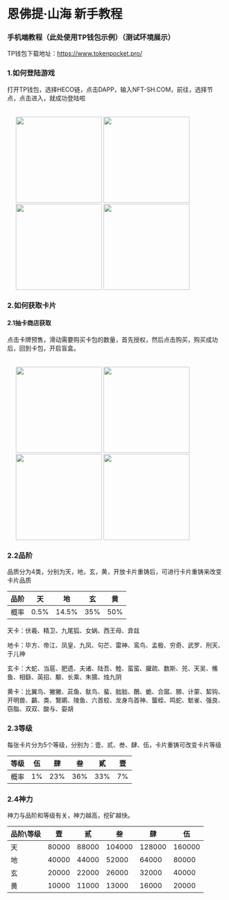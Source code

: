 # 恩佛提·山海 新手教程

### 手机端教程（此处使用TP钱包示例）（测试环境展示）

TP钱包下载地址：https://www.tokenpocket.pro/

### 1.如何登陆游戏

打开TP钱包，选择HECO链，点击DAPP，输入NFT-SH.COM，前往，选择节点，点击进入，就成功登陆啦

<div style="float:left;border:solid 1px 000;margin:20px;">
   <img src="https://docimg3.docs.qq.com/image/PuBHFL51HL6C_Pd2YdgxPQ?w=1080&h=2248" width="200" />
   <img src="https://docimg4.docs.qq.com/image/2X3SQMvQkBWYhK-Sk1-4oA?w=1080&h=2248" width="200" />
   <img src="https://docimg9.docs.qq.com/image/b1GcOzH87mIKyGc3si3bNg?w=1080&h=2248" width="200" />
   <img src="https://docimg2.docs.qq.com/image/CJqR39G9JT16ClCBYKl1NA?w=1080&h=2248" width="200" />
</div>

### 2.如何获取卡片

#### 2.1抽卡商店获取

点击卡牌预售，滑动需要购买卡包的数量，首先授权，然后点击购买，购买成功后，回到卡包，开启盲盒。

<div style="float:left;border:solid 1px 000;margin:20px;">
   <img src="https://docimg3.docs.qq.com/image/kN9qnnyfprufN_xWjT4elg?w=1080&h=2248" width="200" />
   <img src="https://docimg8.docs.qq.com/image/0kuMKTekgLy0wxSR7C4PHQ?w=1080&h=2248" width="200" />
   <img src="https://docimg1.docs.qq.com/image/W1nyxy8FfosoqC6-ya0tCQ?w=1080&h=2248" width="200" />
   <img src="https://docimg2.docs.qq.com/image/Z98lNxuxzF88lwTdmJE-QQ?w=1080&h=2248" width="200" />
</div>

### 2.2品阶
品质分为4类，分别为天，地，玄，黄，开放卡片重铸后，可进行卡片重铸来改变卡片品质

| 品阶 | 天 | 地 | 玄 | 黄 |
| ------ | ------ | ------ | ------ | ------ | 
| 概率 | 0.5% | 14.5% | 35% |	50% |

天卡：伏羲、精卫、九尾狐、女娲、西王母、弇兹

地卡：毕方、帝江、凤皇、九凤、句芒、雷神、鸾鸟、孟极、穷奇、武罗、刑天、于儿神

玄卡：大蛇、当扈、肥遗、夫诸、陆吾、鯥、蛮蛮、䑏疏、数斯、兕、天吴、鯈鱼、相繇、英招、颙、长乘、朱獳、烛九阴

黄卡：比翼鸟、獙獙、茈鱼、䲦鸟、蜚、胐胐、䴅、蛫、合寙、豲、计蒙、絜钩、开明兽、鸓、类、鵹鹕、陵鱼、六首蛟、龙身鸟首神、蠪蛭、鸣蛇、鬿雀、强良、窃脂、双双、酸与、妴胡


### 2.3等级
每张卡片分为5个等级，分别为：壹、贰、叁、肆、伍，卡片重铸可改变卡片等级

| 等级 | 伍 | 肆 | 叁 | 貳 | 壹 |
| ------ | ------ | ------ | ------ | ------ | ------ | 
| 概率 | 1% | 23% | 36% |	33% | 7% |

### 2.4神力
神力与品阶和等级有关，神力越高，挖矿越快。

| 品阶\等级 |	壹 |	贰 |	叁 |	肆 |	伍 |
| ------ | ------ | ------ | ------ | ------ | ------ | 
| 天 |	80000 |	88000 |	104000 | 128000 | 160000 |
| 地 |	40000 |	44000 |	52000 |	64000 |	80000 |
| 玄 |	20000 |	22000	| 26000	| 32000 |	40000 |
| 黄	| 10000 |	11000 |	13000 |	16000 |	20000 |

